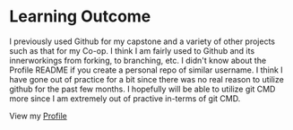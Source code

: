 # Learning Outcome

I previously used Github for my capstone and a variety of other projects such as that for my Co-op. I think I am fairly used to Github and its innerworkings from forking, to branching, etc. I didn't know about the Profile README if you create a personal repo of similar username. I think I have gone out of practice for a bit since there was no real reason to utilize github for the past few months. I hopefully will be able to utilize git CMD more since I am extremely out of practive in-terms of git CMD. 

View my [Profile](https://github.com/Cortesj)
